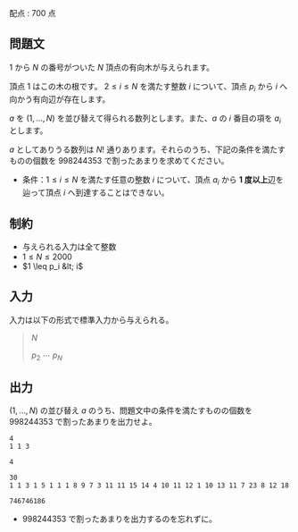 配点 : $700$ 点

## 問題文

$1$ から $N$ の番号がついた $N$ 頂点の有向木が与えられます。

頂点 $1$ はこの木の根です。
$2 \leq i \leq N$ を満たす整数 $i$ について、頂点 $p_i$ から $i$ へ向かう有向辺が存在します。

$a$ を $(1,\ldots,N)$ を並び替えて得られる数列とします。また、$a$ の $i$ 番目の項を $a_i$ とします。

$a$ としてありうる数列は $N!$ 通りあります。それらのうち、下記の条件を満たすものの個数を $998244353$ で割ったあまりを求めてください。

- 条件：$1 \leq i \leq N$ を満たす任意の整数 $i$ について、頂点 $a_i$ から **$1$ 度以上**辺を辿って頂点 $i$ へ到達することはできない。

## 制約

- 与えられる入力は全て整数
- $1 \leq N \leq 2000$
- $1 \leq p_i &lt; i$

## 入力

入力は以下の形式で標準入力から与えられる。

> $N$
> 
> $p_{2}$ $\cdots$ $p_N$

## 出力

$(1,\ldots,N)$ の並び替え $a$ のうち、問題文中の条件を満たすものの個数を $998244353$ で割ったあまりを出力せよ。

```input1
4
1 1 3
```

```output1
4
```

```input2
30
1 1 3 1 5 1 1 1 8 9 7 3 11 11 15 14 4 10 11 12 1 10 13 11 7 23 8 12 18
```

```output2
746746186
```

- $998244353$ で割ったあまりを出力するのを忘れずに。